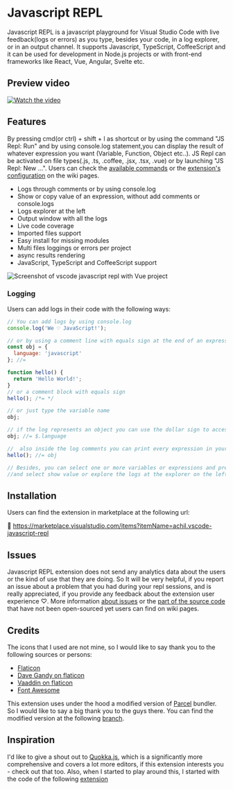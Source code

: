 # Javascript REPL

Javascript REPL is a javascript playground for Visual Studio Code with live feedback(logs or errors) as you type, besides your code, in a log explorer, or in an output channel. It supports Javascript, TypeScript, CoffeeScript and it can be used for development in Node.js projects or with front-end frameworks like React, Vue, Angular, Svelte etc.

## Preview video

[![Watch the video](https://raw.githubusercontent.com/axilleasiv/vscode-javascript-repl-docs/master/preview_youtube.jpg)](https://www.youtube.com/watch?v=Ef75DChLMO8)

## Features

By pressing cmd(or ctrl) + shift + l as shortcut or by using the command "JS Repl: Run" and by using console.log statement,you can display the result of whatever expression you want (Variable, Function, Object etc..). JS Repl can be activated on file types(.js, .ts, .coffee, .jsx, .tsx, .vue) or by launching "JS Repl: New ...". Users can check the [available commands](https://github.com/axilleasiv/vscode-javascript-repl-docs/wiki/Commands) or the [extension's configuration](https://github.com/axilleasiv/vscode-javascript-repl-docs/wiki/Configuration) on the wiki pages.

- Logs through comments or by using console.log
- Show or copy value of an expression, without add comments or console.logs
- Logs explorer at the left
- Output window with all the logs
- Live code coverage
- Imported files support
- Easy install for missing modules
- Multi files loggings or errors per project
- async results rendering
- JavaScript, TypeScript and CoffeeScript support

![Screenshot of vscode javascript repl with Vue project](https://raw.githubusercontent.com/axilleasiv/vscode-javascript-repl-docs/master/preview2.jpg)

### Logging

Users can add logs in their code with the following ways:

```js
// You can add logs by using console.log
console.log('We ♡ JavaScript!');

// or by using a comment line with equals sign at the end of an expression
const obj = {
  language: 'javascript'
}; //=

function hello() {
  return 'Hello World!';
}
// or a comment block with equals sign
hello(); /*= */

// or just type the variable name
obj;

// if the log represents an object you can use the dollar sign to access its properties
obj; //= $.language

//  also inside the log comments you can print every expression in your scope
hello(); //= obj

// Besides, you can select one or more variables or expressions and press right-click
//and select show value or explore the logs at the explorer on the left
```

## Installation

Users can find the extension in marketplace at the following url:

🎉 https://marketplace.visualstudio.com/items?itemName=achil.vscode-javascript-repl

## Issues

Javascript REPL extension does not send any analytics data about the users or the kind of use that they are doing. So It will be very helpful, if you report an issue about a problem that you had during your repl sessions, and is really appreciated, if you provide any feedback about the extension user experience ♡. More information [about issues](https://github.com/axilleasiv/vscode-javascript-repl-docs/wiki/Issues) or the [part of the source code](https://github.com/axilleasiv/vscode-javascript-repl-docs/wiki/Source-Code) that have not been open-sourced yet users can find on wiki pages.

## Credits

The icons that I used are not mine, so I would like to say thank you to the following sources or persons:

- [Flaticon](https://www.flaticon.com/authors/freepik)
- [Dave Gandy on flaticon](https://www.flaticon.com/authors/dave-gandy)
- [Vaaddin on flaticon](https://www.flaticon.com/authors/vaadin)
- [Font Awesome](https://fontawesome.com/)

This extension uses under the hood a modified version of [Parcel](https://parceljs.org/) bundler. So I would like to say a big thank you to the guys there. You can find the modified version at the following [branch](https://github.com/axilleasiv/parcel/tree/vs-repl).

## Inspiration

I'd like to give a shout out to [Quokka.js](https://quokkajs.com), which is a significantly more comprehensive and covers a lot more editors, if this extension interests you - check out that too. Also, when I started to play around this, I started with the code of the following [extension](https://github.com/lostfields/vscode-nodejs-repl)
